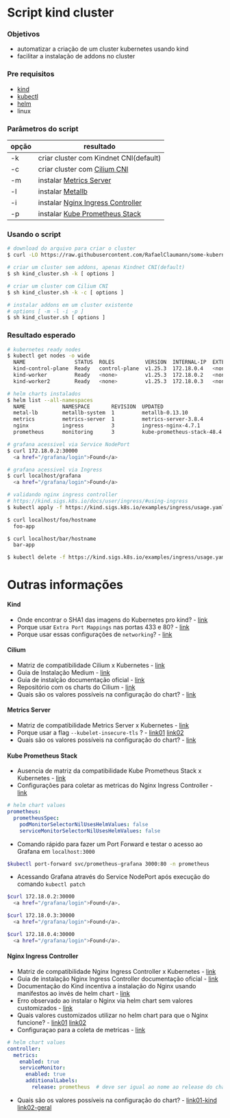 # Script kind cluster

### Objetivos
- automatizar a criação de um cluster kubernetes usando kind
- facilitar a instalação de addons no cluster

### Pre requisitos
- [kind](https://kind.sigs.k8s.io/)
- [kubectl](https://kubernetes.io/docs/tasks/tools/install-kubectl-linux/)
- [helm](https://helm.sh/)
- linux

### Parâmetros do script
| opção 	                     | resultado                                                                                                                        | 
|------------------------------|----------------------------------------------------------------------------------------------------------------------------------|
| -k                           | criar cluster com Kindnet CNI(default)        |
| -c                           | criar cluster com [Cilium CNI](https://github.com/cilium/cilium) |
| -m                           | instalar [Metrics Server](https://github.com/kubernetes-sigs/metrics-server)  |
| -l                           | instalar [Metallb](https://github.com/metallb/metallb)  |
| -i                           | instalar [Nginx Ingress Controller](https://github.com/kubernetes/ingress-nginx)  |
| -p                           | instalar [Kube Prometheus Stack](https://github.com/prometheus-community/helm-charts/tree/main/charts/kube-prometheus-stack)  |

### Usando o script
``` bash
# download do arquivo para criar o cluster
$ curl -LO https://raw.githubusercontent.com/RafaelClaumann/some-kubernetes-study/main/kind_cluster.sh

# criar um cluster sem addons, apenas Kindnet CNI(default)
$ sh kind_cluster.sh -k [ options ]

# criar um cluster com Cilium CNI
$ sh kind_cluster.sh -k -c [ options ]

# instalar addons em um cluster existente
# options [ -m -l -i -p ]
$ sh kind_cluster.sh [ options ]
```

### Resultado esperado
``` bash
# kubernetes ready nodes
$ kubectl get nodes -o wide     
  NAME                STATUS  ROLES          VERSION  INTERNAL-IP  EXTERNAL-IP  OS-IMAGE        CONTAINER-RUNTIME
  kind-control-plane  Ready   control-plane  v1.25.3  172.18.0.4   <none>       Ubuntu 22.04.1  containerd://1.6.9
  kind-worker         Ready   <none>         v1.25.3  172.18.0.2   <none>       Ubuntu 22.04.1  containerd://1.6.9
  kind-worker2        Ready   <none>         v1.25.3  172.18.0.3   <none>       Ubuntu 22.04.1  containerd://1.6.9

# helm charts instalados
$ helm list --all-namespaces  
  NAME            NAMESPACE       REVISION  UPDATED                         STATUS
  metal-lb        metallb-system  1         metallb-0.13.10                 v0.13.10
  metrics         metrics-server  1         metrics-server-3.8.4            0.6.2
  nginx           ingress         3         ingress-nginx-4.7.1             1.8.1
  prometheus      monitoring      3         kube-prometheus-stack-48.4.0    v0.66.0

# grafana acessivel via Service NodePort
$ curl 172.18.0.2:30000
  <a href="/grafana/login">Found</a>

# grafana acessivel via Ingress
$ curl localhost/grafana
  <a href="/grafana/login">Found</a>

# validando nginx ingress controller
# https://kind.sigs.k8s.io/docs/user/ingress/#using-ingress
$ kubectl apply -f https://kind.sigs.k8s.io/examples/ingress/usage.yaml

$ curl localhost/foo/hostname
  foo-app

$ curl localhost/bar/hostname
  bar-app

$ kubectl delete -f https://kind.sigs.k8s.io/examples/ingress/usage.yaml
```

# Outras informações 

#### Kind
- Onde encontrar o SHA1 das imagens do Kubernetes pro kind? - [link](https://github.com/kubernetes-sigs/kind/releases/tag/v0.17.0)
- Porque usar `Extra Port Mappings` nas portas 433 e 80? - [link](https://kind.sigs.k8s.io/docs/user/ingress/#create-cluster)
- Porque usar essas configurações de `networking`? - [link](https://medium.com/@charled.breteche/kind-cluster-with-cilium-and-no-kube-proxy-c6f4d84b5a9d)

#### Cilium
- Matriz de compatibilidade Cilium x Kubernetes - [link](https://docs.cilium.io/en/stable/network/kubernetes/compatibility/)
- Guia de Instalação Medium - [link](https://medium.com/@charled.breteche/kind-cluster-with-cilium-and-no-kube-proxy-c6f4d84b5a9d)
- Guia de instalção documentação oficial - [link](https://docs.cilium.io/en/stable/installation/k8s-install-helm/)
- Repositório com os charts do Cilium - [link](https://quay.io/repository/cilium/cilium?tab=tags&tag=latest)
- Quais são os valores possíveis na configuração do chart? - [link](https://github.com/cilium/cilium/blob/master/install/kubernetes/cilium/values.yaml)

#### Metrics Server
- Matriz de compatibilidade Metrics Server x Kubernetes - [link](https://github.com/kubernetes-sigs/metrics-server#compatibility-matrix)
- Porque usar a flag `--kubelet-insecure-tls` ? - [link01](https://github.com/kubernetes-sigs/kind/issues/398#issuecomment-478311167) [link02](https://github.com/kubernetes-sigs/metrics-server/blob/master/README.md#configuration)
- Quais são os valores possíveis na configuração do chart? - [link](https://github.com/kubernetes-sigs/metrics-server/blob/master/charts/metrics-server/values.yaml)

#### Kube Prometheus Stack
- Ausencia de matriz da compatibilidade Kube Prometheus Stack x Kubernetes - [link](https://github.com/prometheus-community/helm-charts/issues/97)
- Configurações para coletar as metricas do Nginx Ingress Controller - [link](https://kubernetes.github.io/ingress-nginx/user-guide/monitoring/#configure-prometheus)
``` yaml
# helm chart values
prometheus:
  prometheusSpec:
    podMonitorSelectorNilUsesHelmValues: false
    serviceMonitorSelectorNilUsesHelmValues: false
```
- Comando rápido para fazer um Port Forward e testar o acesso ao Grafana em `localhost:3000`
``` bash
$kubectl port-forward svc/prometheus-grafana 3000:80 -n prometheus
```
- Acessando Grafana através do Service NodePort após execução do comando `kubectl patch`
``` bash
$curl 172.18.0.2:30000
  <a href="/grafana/login">Found</a>.

$curl 172.18.0.3:30000
  <a href="/grafana/login">Found</a>.

$curl 172.18.0.4:30000
  <a href="/grafana/login">Found</a>.
```

#### Nginx Ingress Controller
- Matriz de compatibilidade Nginx Ingress Controller x Kubernetes - [link](https://github.com/kubernetes/ingress-nginx#supported-versions-table)
- Guia de instalação Nginx Ingress Controller documentação oficial - [link](https://kubernetes.github.io/ingress-nginx/deploy/)
- Documentação do Kind incentiva a instalação do Nginx usando manifestos ao invés de helm chart - [link](https://kind.sigs.k8s.io/docs/user/ingress/#ingress-nginx)
- Erro observado ao instalar o Nginx via helm chart sem valores customizados - [link](https://sam-thomas.medium.com/kubernetes-ingressclass-error-ingress-does-not-contain-a-valid-ingressclass-78aab72c15a6)
- Quais valores customizados utilizar no helm chart para que o Nginx funcione? - [link01](https://github.com/kubernetes-sigs/kind/issues/1693#issuecomment-1166157946) [link02](https://github.com/kubernetes/ingress-nginx/blob/main/hack/manifest-templates/provider/kind/values.yaml)
- Configuraçao para a coleta de metricas - [link](https://kubernetes.github.io/ingress-nginx/user-guide/monitoring/#re-configure-nginx-ingress-controller)
``` yaml
# helm chart values
controller:
  metrics:
    enabled: true
    serviceMonitor:
      enabled: true
      additionalLabels:
        release: prometheus  # deve ser igual ao nome ao release do chart kube-prometheus-stack
```
- Quais são os valores possíveis na configuração do chart? - [link01-kind](https://github.com/kubernetes/ingress-nginx/blob/main/hack/manifest-templates/provider/kind/values.yaml) [link02-geral](https://github.com/kubernetes/ingress-nginx/blob/main/charts/ingress-nginx/values.yaml)
